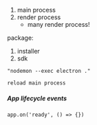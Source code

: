 1. main process
2. render process
    - many render process!


package:
1. installer
2. sdk

```
"nodemon --exec electron ."

reload main process
```


##### App lifecycle events
```
app.on('ready', () => {})
```